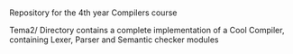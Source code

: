 ###
Repository for the 4th year Compilers course

Tema2/ Directory contains a complete implementation of a Cool Compiler, containing Lexer, Parser and Semantic checker modules
